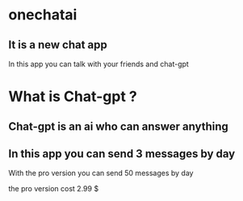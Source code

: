 # onechatai

## It is a new chat app

In this app you can talk with your friends and chat-gpt

# What is Chat-gpt ?

## Chat-gpt is an ai who can answer anything

## In this app you can send 3 messages by day

With the pro version you can send 50 messages by day

the pro version cost 2.99 $
